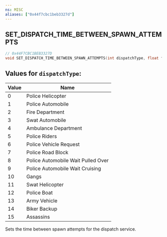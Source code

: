 ```yaml
---
ns: MISC
aliases: ["0x44f7cbc1beb3327d"]
---
```

## SET_DISPATCH_TIME_BETWEEN_SPAWN_ATTEMPTS

```c
// 0x44F7CBC1BEB3327D
void SET_DISPATCH_TIME_BETWEEN_SPAWN_ATTEMPTS(int dispatchType, float fTimeBetwenSpawnAttempts);
```

## Values for `dispatchType`:
| Value | Name |
| --- | --- |
| 0 | Police Helicopter |
| 1 | Police Automobile |
| 2 | Fire Department |
| 3 | Swat Automobile |
| 4 | Ambulance Department |
| 5 | Police Riders |
| 6 | Police Vehicle Request |
| 7 | Police Road Block |
| 8 | Police Automobile Wait Pulled Over |
| 9 | Police Automobile Wait Cruising |
| 10 | Gangs |
| 11 | Swat Helicopter |
| 12 | Police Boat |
| 13 | Army Vehicle |
| 14 | Biker Backup |
| 15 | Assassins |


Sets the time between spawn attempts for the dispatch service.

